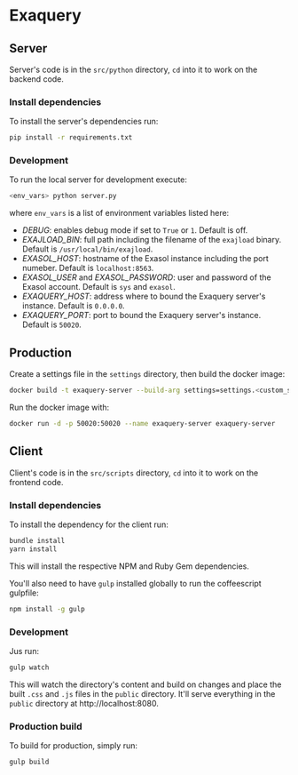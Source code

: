 # Exaquery

## Server

Server's code is in the `src/python` directory, `cd` into it to work on the backend code.

### Install dependencies

To install the server's dependencies run:

```bash
pip install -r requirements.txt
```

### Development

To run the local server for development execute:

```bash
<env_vars> python server.py
```

where `env_vars` is a list of environment variables listed here:

* *DEBUG*: enables debug mode if set to `True` or `1`. Default is off.
* *EXAJLOAD_BIN*: full path including the filename of the `exajload` binary. Default is `/usr/local/bin/exajload`.
* *EXASOL_HOST*: hostname of the Exasol instance including the port numeber. Default is `localhost:8563`.
* *EXASOL_USER* and *EXASOL_PASSWORD*: user and password of the Exasol account. Default is `sys` and `exasol`.
* *EXAQUERY_HOST*: address where to bound the Exaquery server's instance. Default is `0.0.0.0`.
* *EXAQUERY_PORT*: port to bound the Exaquery server's instance. Default is `50020`.

## Production

Create a settings file in the `settings` directory, then build the docker image:

```bash
docker build -t exaquery-server --build-arg settings=settings.<custom_setting> .
```

Run the docker image with:

```bash
docker run -d -p 50020:50020 --name exaquery-server exaquery-server
```

## Client

Client's code is in the `src/scripts` directory, `cd` into it to work on the frontend code.

### Install dependencies

To install the dependency for the client run:

```bash
bundle install
yarn install
```

This will install the respective NPM and Ruby Gem dependencies.

You'll also need to have `gulp` installed globally to run the coffeescript gulpfile:

```bash
npm install -g gulp
```

### Development

Jus run:

```bash
gulp watch
```

This will watch the directory's content and build on changes and place the built `.css` and `.js` files in the `public` directory. It'll serve everything in the `public` directory at http://localhost:8080.

### Production build

To build for production, simply run:

```bash
gulp build
```
